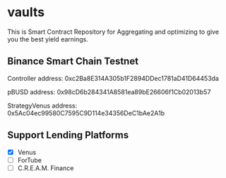 # vaults
This is Smart Contract Repository for Aggregating and optimizing to give you the best yield earnings.

## Binance Smart Chain Testnet
Controller address: 0xc2Ba8E314A305b1F2894DDec1781aD41D64453da

pBUSD address: 0x98cD6b284341A8581ea89bE26606f1Cb02013b57

StrategyVenus address: 0x5Ac04ec99580C7595C9D114e34356DeC1bAe2A1b

## Support Lending Platforms

- [x] Venus
- [ ] ForTube
- [ ] C.R.E.A.M. Finance
